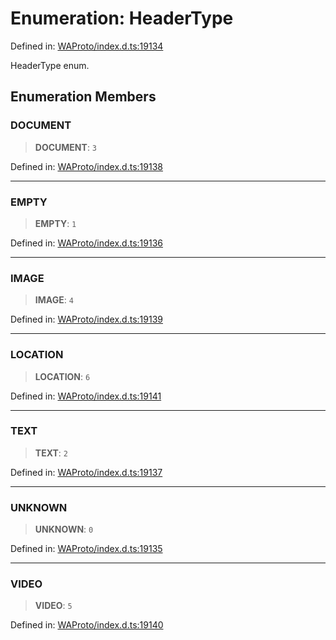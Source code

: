 # Enumeration: HeaderType

Defined in: [WAProto/index.d.ts:19134](https://github.com/Fokusdotid/Baileys/blob/039f28db78950e3bac7c407f144ea390dcdf207d/WAProto/index.d.ts#L19134)

HeaderType enum.

## Enumeration Members

### DOCUMENT

> **DOCUMENT**: `3`

Defined in: [WAProto/index.d.ts:19138](https://github.com/Fokusdotid/Baileys/blob/039f28db78950e3bac7c407f144ea390dcdf207d/WAProto/index.d.ts#L19138)

***

### EMPTY

> **EMPTY**: `1`

Defined in: [WAProto/index.d.ts:19136](https://github.com/Fokusdotid/Baileys/blob/039f28db78950e3bac7c407f144ea390dcdf207d/WAProto/index.d.ts#L19136)

***

### IMAGE

> **IMAGE**: `4`

Defined in: [WAProto/index.d.ts:19139](https://github.com/Fokusdotid/Baileys/blob/039f28db78950e3bac7c407f144ea390dcdf207d/WAProto/index.d.ts#L19139)

***

### LOCATION

> **LOCATION**: `6`

Defined in: [WAProto/index.d.ts:19141](https://github.com/Fokusdotid/Baileys/blob/039f28db78950e3bac7c407f144ea390dcdf207d/WAProto/index.d.ts#L19141)

***

### TEXT

> **TEXT**: `2`

Defined in: [WAProto/index.d.ts:19137](https://github.com/Fokusdotid/Baileys/blob/039f28db78950e3bac7c407f144ea390dcdf207d/WAProto/index.d.ts#L19137)

***

### UNKNOWN

> **UNKNOWN**: `0`

Defined in: [WAProto/index.d.ts:19135](https://github.com/Fokusdotid/Baileys/blob/039f28db78950e3bac7c407f144ea390dcdf207d/WAProto/index.d.ts#L19135)

***

### VIDEO

> **VIDEO**: `5`

Defined in: [WAProto/index.d.ts:19140](https://github.com/Fokusdotid/Baileys/blob/039f28db78950e3bac7c407f144ea390dcdf207d/WAProto/index.d.ts#L19140)
